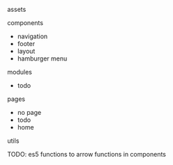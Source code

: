 assets

components

- navigation
- footer
- layout
- hamburger menu

modules

- todo

pages

- no page
- todo
- home

utils

TODO:
es5 functions to arrow functions in components

